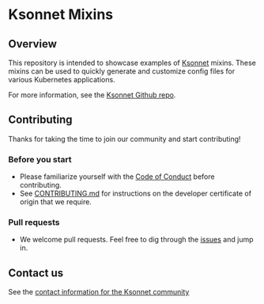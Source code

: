 # Ksonnet Mixins

## Overview
This repository is intended to showcase examples of [Ksonnet](http://ksonnet.heptio.com/) mixins. These mixins can be used to quickly generate and customize config files for various Kubernetes applications.

For more information, see the [Ksonnet Github repo](https://github.com/ksonnet/ksonnet-lib).

## Contributing

Thanks for taking the time to join our community and start
contributing!

### Before you start

* Please familiarize yourself with the [Code of
Conduct](https://github.com/ksonnet/ksonnet-lib/blob/master/CODE-OF-CONDUCT.md) before contributing.
* See [CONTRIBUTING.md](https://github.com/ksonnet/ksonnet-lib/blob/master/CONTRIBUTING.md) for instructions on the
developer certificate of origin that we require.

### Pull requests

* We welcome pull requests. Feel free to dig through the
[issues](https://github.com/ksonnet/mixins/issues) and jump in.

## Contact us

See the [contact information for the Ksonnet community](https://github.com/ksonnet/ksonnet-lib/blob/master/README.md#contact-us)
